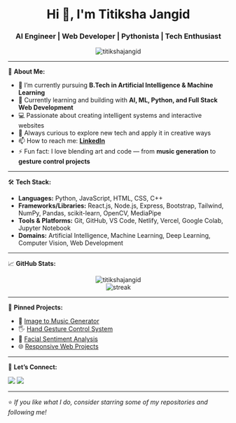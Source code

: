 <h1 align="center">Hi 👋, I'm Titiksha Jangid</h1>
<h3 align="center">AI Engineer | Web Developer | Pythonista | Tech Enthusiast</h3>

<p align="center">
  <img src="https://komarev.com/ghpvc/?username=titikshajangid&label=Profile%20views&color=0e75b6&style=flat" alt="titikshajangid" />
</p>

---

🚀 **About Me:**

- 🔭 I’m currently pursuing **B.Tech in Artificial Intelligence & Machine Learning**  
- 🌱 Currently learning and building with **AI, ML, Python, and Full Stack Web Development**
- 💻 Passionate about creating intelligent systems and interactive websites  
- 🧠 Always curious to explore new tech and apply it in creative ways  
- 📫 How to reach me: **[LinkedIn](https://www.linkedin.com/in/titiksha-jangid)**  
- ⚡ Fun fact: I love blending art and code — from **music generation** to **gesture control projects**

---

🛠️ **Tech Stack:**

- **Languages:** Python, JavaScript, HTML, CSS, C++
- **Frameworks/Libraries:** React.js, Node.js, Express, Bootstrap, Tailwind, NumPy, Pandas, scikit-learn, OpenCV, MediaPipe
- **Tools & Platforms:** Git, GitHub, VS Code, Netlify, Vercel, Google Colab, Jupyter Notebook
- **Domains:** Artificial Intelligence, Machine Learning, Deep Learning, Computer Vision, Web Development

---

📈 **GitHub Stats:**

<p align="center">
  <img src="https://github-readme-stats.vercel.app/api?username=titikshajangid&show_icons=true&theme=tokyonight" alt="titikshajangid" />
  <br>
  <img src="https://github-readme-streak-stats.herokuapp.com/?user=titikshajangid&theme=tokyonight" alt="streak"/>
</p>

---

📌 **Pinned Projects:**

- 🎵 [Image to Music Generator](https://github.com/titikshajangid/image-to-music)
- 🖐️ [Hand Gesture Control System](https://github.com/titikshajangid/gesture-controller)
- 🧠 [Facial Sentiment Analysis](https://github.com/titikshajangid/face-sentiment-analysis)
- 🌐 [Responsive Web Projects](https://github.com/titikshajangid/web-projects)

---

💬 **Let’s Connect:**

<a href="https://www.linkedin.com/in/titiksha-jangid" target="_blank"><img src="https://img.shields.io/badge/LinkedIn-blue?style=for-the-badge&logo=linkedin" /></a>
<a href="mailto:titikshajangid@gmail.com"><img src="https://img.shields.io/badge/Email-red?style=for-the-badge&logo=gmail&logoColor=white" /></a>

---

⭐️ *If you like what I do, consider starring some of my repositories and following me!*


